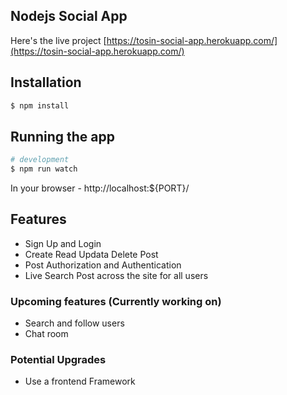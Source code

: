 ## Nodejs Social App

Here's the live project [https://tosin-social-app.herokuapp.com/](https://tosin-social-app.herokuapp.com/)

## Installation

```bash
$ npm install
```

## Running the app

```bash
# development
$ npm run watch
```
In your browser - http://localhost:${PORT}/

## Features
- Sign Up and Login
- Create Read Updata Delete Post
- Post Authorization and Authentication
- Live Search Post across the site for all users

### Upcoming features (Currently working on)
- Search and follow users
- Chat room

### Potential Upgrades
- Use a frontend Framework
